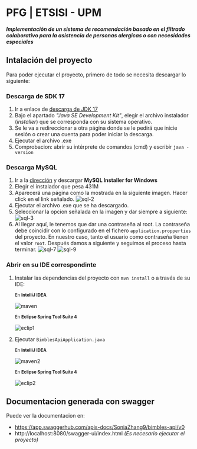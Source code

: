 # PFG | ETSISI - UPM 
***Implementación de un sistema de recomendación basado en el filtrado colaborativo para la asistencia de personas alergicas o con necesidades especiales***

## Intalación del proyecto
Para poder ejecutar el proyecto, primero de todo se necesita descargar lo siguiente:
### Descarga de SDK 17
1. Ir a enlace de [descarga de JDK 17](https://www.oracle.com/java/technologies/javase/jdk17-archive-downloads.html)
2. Bajo el apartado *"Java SE Development Kit"*, elegir el archivo instalador (*installer*)
que se corresponda con su sistema operativo.
3. Se le va a redireccionar a otra página donde se le pedirá que inicie
sesión o crear una cuenta para poder iniciar la descarga.
4. Ejecutar el archivo .exe
5. Comprobacion: abrir su intérprete de comandos (cmd) y escribir
`java -version`

### Descarga MySQL
1. Ir a la [dirección](https://dev.mysql.com/downloads) y descargar **MySQL
Installer for Windows**
2. Elegir el instalador que pesa 431M
3. Aparecerá una página como la mostrada en la siguiente imagen. Hacer
click en el link señalado.
![sql-2](https://user-images.githubusercontent.com/78765878/217398050-7fee4231-b5e1-4b06-ad36-4d7c201283ce.PNG)
4. Ejecutar el archivo .exe que se ha descargado.
5. Seleccionar la opcion señalada en la imagen y dar siempre a siguiente: 
![sql-3](https://user-images.githubusercontent.com/78765878/217398149-24e4cabc-b6b3-4120-b91b-608ed757d059.PNG)
6. Al llegar aquí, le tenemos que dar una contraseña al root. La contraseña debe coincidir con lo configurado en el fichero `application.propperties` del proyecto. En nuestro caso, tanto el usuario como contraseña tienen el valor `root`. Después damos a siguiente y seguimos el proceso hasta terminar.
![sql-7](https://user-images.githubusercontent.com/78765878/217398747-27b434dc-34a0-42e4-9804-4060243068ff.PNG)
![sql-9](https://user-images.githubusercontent.com/78765878/217401882-8176686d-e772-4887-8190-3ab4cce47cdb.PNG)

### Abrir en su IDE correspondinte
1. Instalar las dependencias del proyecto con `mvn install` o a través de su IDE: 

    <sub>En **IntelliJ IDEA** </sub>

    ![maven](https://user-images.githubusercontent.com/78765878/217403162-bcb299db-28c7-4d18-9f17-22da0e6f41ae.PNG)


    <sub> En **Eclipse Spring Tool Suite 4** </sub>

    ![eclip1](https://github.com/SoniaZhang9/bimbles-api/assets/78765878/cacdbc35-a5bb-4021-b17b-4c93a4f1cafa)

2. Ejecutar `BimblesApiApplication.java`

    <sub> En **IntelliJ IDEA** </sub>

    ![maven2](https://user-images.githubusercontent.com/78765878/217403161-e4ffab47-cc41-4064-b88d-e68cb4ba0290.PNG)

    <sub> En **Eclipse Spring Tool Suite 4** </sub>

    ![eclip2](https://github.com/SoniaZhang9/bimbles-api/assets/78765878/df951b01-e605-4efa-91e7-12da15bd1471)

## Documentacion generada con swagger
Puede ver la documentacion en:

- https://app.swaggerhub.com/apis-docs/SoniaZhang9/bimbles-api/v0
- http://localhost:8080/swagger-ui/index.html *(Es necesario ejecutar el proyecto)*
